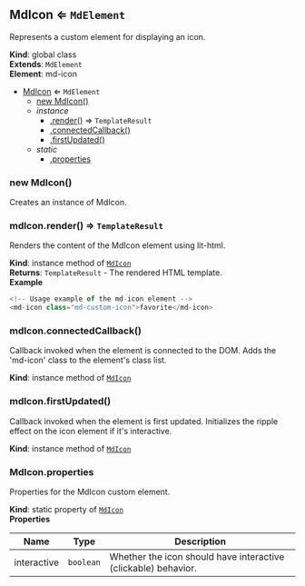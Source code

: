 <a name="MdIcon"></a>

## MdIcon ⇐ <code>MdElement</code>
Represents a custom element for displaying an icon.

**Kind**: global class  
**Extends**: <code>MdElement</code>  
**Element**: md-icon  

* [MdIcon](#MdIcon) ⇐ <code>MdElement</code>
    * [new MdIcon()](#new_MdIcon_new)
    * _instance_
        * [.render()](#MdIcon+render) ⇒ <code>TemplateResult</code>
        * [.connectedCallback()](#MdIcon+connectedCallback)
        * [.firstUpdated()](#MdIcon+firstUpdated)
    * _static_
        * [.properties](#MdIcon.properties)

<a name="new_MdIcon_new"></a>

### new MdIcon()
Creates an instance of MdIcon.

<a name="MdIcon+render"></a>

### mdIcon.render() ⇒ <code>TemplateResult</code>
Renders the content of the MdIcon element using lit-html.

**Kind**: instance method of [<code>MdIcon</code>](#MdIcon)  
**Returns**: <code>TemplateResult</code> - The rendered HTML template.  
**Example**  
```js
<!-- Usage example of the md-icon element --><md-icon class="md-custom-icon">favorite</md-icon>
```
<a name="MdIcon+connectedCallback"></a>

### mdIcon.connectedCallback()
Callback invoked when the element is connected to the DOM.Adds the 'md-icon' class to the element's class list.

**Kind**: instance method of [<code>MdIcon</code>](#MdIcon)  
<a name="MdIcon+firstUpdated"></a>

### mdIcon.firstUpdated()
Callback invoked when the element is first updated.Initializes the ripple effect on the icon element if it's interactive.

**Kind**: instance method of [<code>MdIcon</code>](#MdIcon)  
<a name="MdIcon.properties"></a>

### MdIcon.properties
Properties for the MdIcon custom element.

**Kind**: static property of [<code>MdIcon</code>](#MdIcon)  
**Properties**

| Name | Type | Description |
| --- | --- | --- |
| interactive | <code>boolean</code> | Whether the icon should have interactive (clickable) behavior. |

